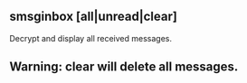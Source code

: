 ## smsginbox [all|unread|clear]
Decrypt and display all received messages.
## Warning: clear will delete all messages.